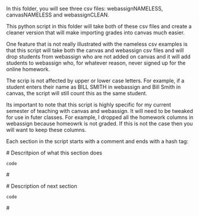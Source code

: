 In this folder, you will see three csv files: webassignNAMELESS, canvasNAMELESS and webassignCLEAN. 

This python script in this folder will take both of these csv files and create a cleaner version that will make importing grades into canvas much easier.

One feature that is not really illustrated with the nameless csv examples is that this script will take both the canvas and webassign csv files and will drop students from webassign who are not added on canvas and it will add students to webassign who, for whatever reason, never signed up for the online homework. 

The scrip is not affected by upper or lower case letters. For example, if a student enters their name as BILL SMITH in webassign and Bill Smith in canvas, the script will still count this as the same student. 

Its important to note that this script is highly specific for my current semester of teaching with canvas and webassign. It will need to be tweaked for use in futer classes. For example, I dropped all the homework columns in webassign because homeowrk is not graded. If this is not the case then you will want to keep these columns. 

Each section in the script starts with a comment and ends with a hash tag:

\# Descritpion of what this section does 

	code
\#

\# Description of next section

	code
\# 


